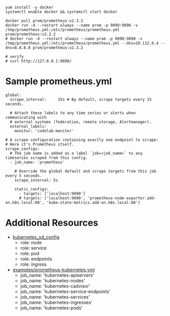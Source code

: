 ```
yum install -y docker
systemctl enable docker && systemctl start docker

docker pull prom/prometheus:v2.3.2
docker run -d --restart always --name prom -p 9090:9090 -v /tmp/prometheus.yml:/etc/prometheus/prometheus.yml prom/prometheus:v2.3.2
# docker run -d --restart always --name prom -p 9090:9090 -v /tmp/prometheus.yml:/etc/prometheus/prometheus.yml --dns=10.112.0.4 --dns=8.8.8.8 prom/prometheus:v2.3.2

# verify
# curl http://127.0.0.1:9090/
```

# Sample prometheus.yml

```
global:
  scrape_interval:     15s # By default, scrape targets every 15 seconds.

  # Attach these labels to any time series or alerts when communicating with
  # external systems (federation, remote storage, Alertmanager).
  external_labels:
    monitor: 'codelab-monitor'

# A scrape configuration containing exactly one endpoint to scrape:
# Here it's Prometheus itself.
scrape_configs:
  # The job name is added as a label `job=<job_name>` to any timeseries scraped from this config.
  - job_name: 'prometheus'

    # Override the global default and scrape targets from this job every 5 seconds.
    scrape_interval: 5s

    static_configs:
      - targets: ['localhost:9090']
      # targets: ['localhost:9090', 'prometheus-node-exporter.add-on.k8s.local:80', 'kube-state-metrics.add-on.k8s.local:80']
```

# Additional Resources

* [kubernetes_sd_config](https://prometheus.io/docs/prometheus/latest/configuration/configuration/#%3Ckubernetes_sd_config%3E)
  * role: node
  * role: service
  * role: pod
  * role: endpoints
  * role: ingress
* [examples/prometheus-kubernetes.yml](https://github.com/prometheus/prometheus/blob/master/documentation/examples/prometheus-kubernetes.yml)
  * job_name: 'kubernetes-apiservers'
  * job_name: 'kubernetes-nodes'
  * job_name: 'kubernetes-cadvisor'
  * job_name: 'kubernetes-service-endpoints'
  * job_name: 'kubernetes-services'
  * job_name: 'kubernetes-ingresses'
  * job_name: 'kubernetes-pods'
